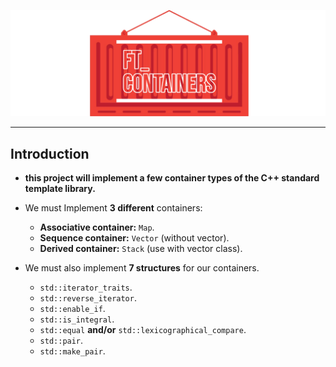![img/conta.png](img/conta.png)

---
## Introduction


* **this project will implement a few container types of the C++ standard template library.**
* We must Implement **3 different** containers:
  * **Associative container:** `Map`.
  * **Sequence container:** `Vector` (without vector<bool>).
  * **Derived container:** `Stack` (use with vector class).


* We must also implement **7 structures** for our containers.
  * `std::iterator_traits`.
  * `std::reverse_iterator`.
  * `std::enable_if`.
  * `std::is_integral`.
  * `std::equal` **and/or** `std::lexicographical_compare`.
  * `std::pair`.
  * `std::make_pair`.

